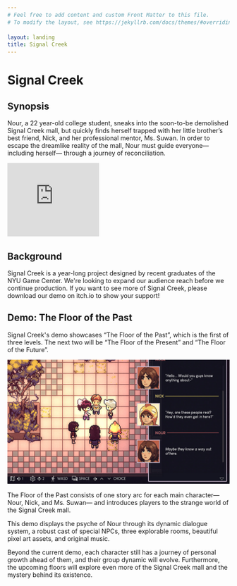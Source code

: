 ```yaml
---
# Feel free to add content and custom Front Matter to this file.
# To modify the layout, see https://jekyllrb.com/docs/themes/#overriding-theme-defaults

layout: landing
title: Signal Creek
---
```

# Signal Creek

## Synopsis

Nour, a 22 year-old college student, sneaks into the soon-to-be demolished Signal Creek mall, but quickly finds herself trapped with her little brother’s best friend, Nick, and her professional mentor, Ms. Suwan. In order to escape the dreamlike reality of the mall, Nour must guide everyone—including herself— through a journey of reconciliation.

<iframe frameborder="0" src="https://itch.io/embed/2057184?bg_color=13141f&amp;fg_color=ffffff&amp;link_color=c8b8cd&amp;border_color=41424d" width="208" height="167"><a href="https://snacktimegames.itch.io/signal-creek">Signal Creek: The Floor of the Past (DEMO) by snacktimegames</a></iframe>

## Background

Signal Creek is a year-long project designed by recent graduates of the NYU Game Center. We're looking to expand our audience reach before we continue production. If you want to see more of Signal Creek, please download our demo on itch.io to show your support!

## Demo: The Floor of the Past

Signal Creek's demo showcases “The Floor of the Past”, which is the first of three levels. The next two will be “The Floor of the Present” and “The Floor of the Future”.

![signal creek screenshot](images/DB46E6C2-7D16-43B3-932B-DF26476F747A.jpeg)

The Floor of the Past consists of one story arc for each main character— Nour, Nick, and Ms. Suwan— and introduces players to the strange world of the Signal Creek mall.

This demo displays the psyche of Nour through its dynamic dialogue system, a robust cast of special NPCs, three explorable rooms, beautiful pixel art assets, and original music.

Beyond the current demo, each character still has a journey of personal growth ahead of them, and their group dynamic will evolve. Furthermore, the upcoming floors will explore even more of the Signal Creek mall and the mystery behind its existence.
